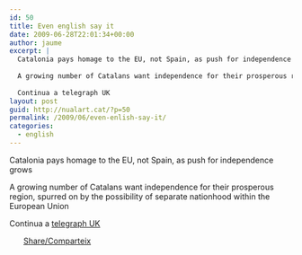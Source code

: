 ```yaml
---
id: 50
title: Even english say it
date: 2009-06-28T22:01:34+00:00
author: jaume
excerpt: |
  Catalonia pays homage to the EU, not Spain, as push for independence grows
  
  A growing number of Catalans want independence for their prosperous region, spurred on by the possibility of separate nationhood within the European Union
  
  Continua a telegraph UK
layout: post
guid: http://nualart.cat/?p=50
permalink: /2009/06/even-enlish-say-it/
categories:
  - english
---
```

Catalonia pays homage to the EU, not Spain, as push for independence grows

A growing number of Catalans want independence for their prosperous region, spurred on by the possibility of separate nationhood within the European Union

Continua a <a href="http://www.telegraph.co.uk/news/worldnews/europe/eu/5664509/Catalonia-pays-homage-to-the-EU-not-Spain-as-push-for-independence-grows.html" onclick="_gaq.push(['_trackEvent', 'outbound-article', 'http://www.telegraph.co.uk/news/worldnews/europe/eu/5664509/Catalonia-pays-homage-to-the-EU-not-Spain-as-push-for-independence-grows.html', 'telegraph UK']);" >telegraph UK</a>

<div class="addtoany_share_save_container addtoany_content_bottom">
  <div class="a2a_kit a2a_kit_size_32 addtoany_list a2a_target" id="wpa2a_9">
    <a href="https://www.addtoany.com/share" onclick="_gaq.push(['_trackEvent', 'outbound-article', 'https://www.addtoany.com/share', 'Share/Comparteix']);" class="a2a_dd addtoany_share_save"  style="background:url(http://nualart.cat/wp-content/plugins/add-to-any/share_16_16.png) no-repeat scroll 4px 0px;padding:0 0 0 25px;display:inline-block;height:16px;vertical-align:middle"><span>Share/Comparteix</span></a>
  </div>
</div>